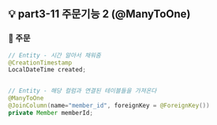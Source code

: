 ## 💡 part3-11 주문기능 2 (@ManyToOne)

### 🔹 주문

```java
// Entity - 시간 알아서 채워줌
@CreationTimestamp
LocalDateTime created;


// Entity - 해당 컬럼과 연결된 테이블들을 가져온다
@ManyToOne
@JoinColumn(name="member_id", foreignKey = @ForeignKey())
private Member memberId;
```
